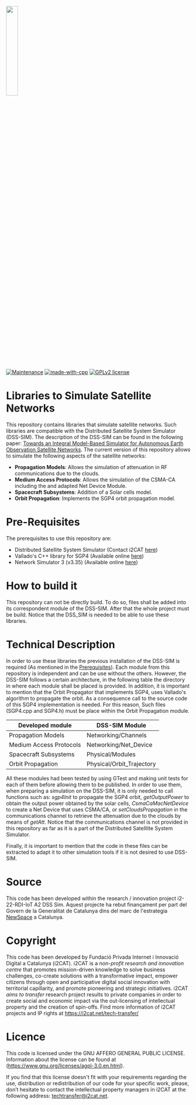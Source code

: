 <img src="https://wikifab.org/images/b/b6/Group-i2CAT_logo-color-alta.jpg" width=25% height=25%>

[![Maintenance](https://img.shields.io/badge/Status-Maintained-green.svg)]()
[![made-with-cpp](https://img.shields.io/badge/Made%20with-C%2B%2B-blue)](https://isocpp.org/)
[![GPLv2 license](https://img.shields.io/badge/License-GPLv2-blue.svg)](https://www.gnu.org/licenses/old-licenses/gpl-2.0.en.html)


# Libraries to Simulate Satellite Networks
This repository contains libraries that simulate satellite networks. Such libraries are compatible with the Distributed Satellite System Simulator (DSS-SIM). The description of the DSS-SIM can be found in the following paper: [Towards an Integral Model-Based Simulator for Autonomous Earth Observation Satellite Networks](https://ieeexplore.ieee.org/abstract/document/8517811). The current version of this repository allows to simulate the following aspects of the satellite networks:
* **Propagation Models**: Allows the simulation of attenuation in RF communications due to the clouds.
* **Medium Access Protocols**: Allows the simulation of the CSMA-CA including the and adapted Net Device Module.
* **Spacecraft Subsystems**: Addition of a Solar cells model.
* **Orbit Propagation**: Implements the SGP4 orbit propagation model.

# Pre-Requisites
The prerequisites to use this repository are:
* Distributed Satellite System Simulator (Contact i2CAT [here](https://i2cat.net/contact/))
* Vallado's C++ library for SGP4 (Available online [here](https://github.com/Spacecraft-Code/Vallado/tree/master/cpp/SGP4/SGP4))
* Network Simulator 3 (v3.35) (Available online [here](https://www.nsnam.org/releases/ns-3-35/))

# How to build it
This repository can not be directly build. To do so, files shall be added into its correspondent module of the DSS-SIM. After that the whole project must be build. Notice that the DSS_SIM is needed to be able to use these libraries.

# Technical Description
In order to use these libraries the previous installation of the DSS-SIM is required (As mentioned in the [Prerequisites](#pre-requisites)). Each module from this repository is independent and can be use without the others. However, the DSS-SIM follows a certain architecture, in the following table the directory in where each module shall be placed is provided. In addition, it is important to mention that the Orbit Propagator that implements SGP4, uses Vallado's algorithm to propagate the orbit. As a consequence call to the source code of this SGP4 implementation is needed. For this reason, Such files (SGP4.cpp and SGP4.h) must be place within the Orbit Propagation module.

|Developed module          |DSS-SIM Module            |
|--------------------------|--------------------------|
|Propagation Models        |Networking/Channels       |
|Medium Access Protocols   |Networking/Net_Device     |
|Spacecraft Subsystems     |Physical/Modules          |
|Orbit Propagation         |Physical/Orbit_Trajectory |

All these modules had been tested by using GTest and making unit tests for each of them before allowing them to be published. In order to use them, when preparing a simulation on the DSS-SIM, it is only needed to call functions such as: *sgp4Init* to propagate the SGP4 orbit, *getOutputPower* to obtain the output power obtained by the solar cells, *CsmaCaMacNetDevice* to create a Net Device that uses CSMA/CA, or *setCloudsPropagation* in the communications channel to retrieve the attenuation due to the clouds by means of *getAtt*. Notice that the communications channel is not provided in this repository as far as it is a part of the Distributed Satelllite System Simulator.

Finally, it is important to mention that the code in these files can be extracted to adapt it to other simulation tools if it is not desired to use DSS-SIM.

# Source
This code has been developed within the research / innovation project i2-22-RDI-IoT A2 DSS Sim. 
Aquest projecte ha rebut finançament per part del Govern de la Generalitat de Catalunya dins del marc de l'estrategia [NewSpace](https://www.accio.gencat.cat/ca/serveis/banc-coneixement/cercador/BancConeixement/new_space_a_catalunya) a Catalunya.

# Copyright
This code has been developed by Fundació Privada Internet i Innovació Digital a Catalunya (i2CAT). i2CAT is a *non-profit research and innovation centre* that  promotes mission-driven knowledge to solve business challenges, co-create solutions with a transformative impact, empower citizens through open and participative digital social innovation with territorial capillarity, and promote pioneering and strategic initiatives. i2CAT *aims to transfer* research project results to private companies in order to create social and economic impact via the out-licensing of intellectual property and the creation of spin-offs.
Find more information of i2CAT projects and IP rights at https://i2cat.net/tech-transfer/

# Licence
This code is licensed under the GNU AFFERO GENERAL PUBLIC LICENSE. Information about the license can be found at (https://www.gnu.org/licenses/agpl-3.0.en.html).

If you find that this license doesn't fit with your requirements regarding the use, distribution or redistribution of our code for your specific work, please, don’t hesitate to contact the intellectual property managers in i2CAT at the following address: techtransfer@i2cat.net.